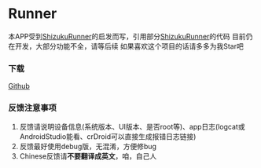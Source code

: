 # Runner
本APP受到[ShizukuRunner](https://github.com/WuDi-ZhanShen/ShizukuRunner)的启发而写，引用部分[ShizukuRunner](https://github.com/WuDi-ZhanShen/ShizukuRunner)的代码
目前仍在开发，大部分功能不全，请等后续
如果喜欢这个项目的话请多多为我Star吧

### 下载
[Github](https://github.com/yangFenTuoZi/Runner/releases)

### 反馈注意事项
1. 反馈请说明设备信息(系统版本、UI版本、是否root等)、app日志(logcat或AndroidStudio能看、crDroid可以直接生成报错日志链接)
2. 反馈最好使用debug版，无混淆，方便修bug
3. Chinese反馈请**不要翻译成英文**，咱，自己人
